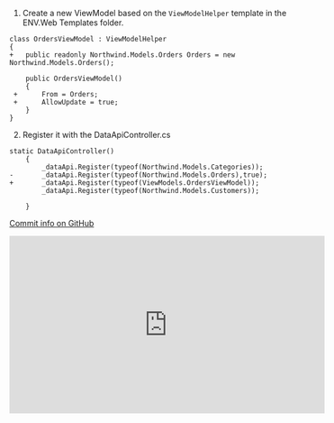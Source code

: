 ﻿1. Create a new ViewModel based on the `ViewModelHelper` template in the ENV.Web Templates folder.

```csdiff
class OrdersViewModel : ViewModelHelper
{
+   public readonly Northwind.Models.Orders Orders = new Northwind.Models.Orders();

    public OrdersViewModel()
    {
 +      From = Orders;
 +      AllowUpdate = true;
    }
}
```

2. Register it with the DataApiController.cs

```csdiff
static DataApiController()
    {
        _dataApi.Register(typeof(Northwind.Models.Categories));
-       _dataApi.Register(typeof(Northwind.Models.Orders),true);
+       _dataApi.Register(typeof(ViewModels.OrdersViewModel));
        _dataApi.Register(typeof(Northwind.Models.Customers));

    }
```

[Commit info on GitHub](https://github.com/FireflyMigration/ENV.Web/commit/a6af8069bf592e9f555006338d82f96d75979e24)

<iframe width="560" height="315" src="https://www.youtube.com/embed/PEtNfA0jvNE?list=PL1DEQjXG2xnJOSQf2421r1S040NkvCApp" frameborder="0" allowfullscreen></iframe>
